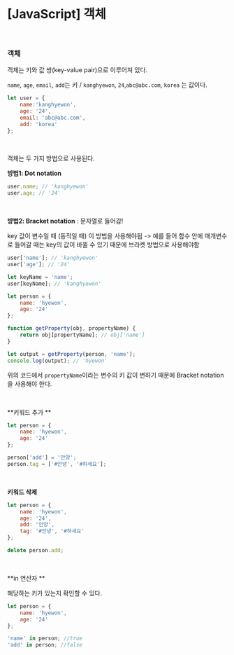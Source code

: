 <br/>

# [JavaScript] 객체

<br/>

### 객체 

객체는 키와 값 쌍(key-value pair)으로 이루어져 있다.

`name`, `age`, `email`, `add`는 키 / `kanghyewon`,  `24`,`abc@abc.com`, `korea` 는 값이다.

```js
let user = {
	name:'kanghyewon',
	age: '24',
	email: 'abc@abc.com',
	add: 'korea'
};
```

<br/>

객체는 두 가지 방법으로 사용된다.

**방법1: Dot notation**

```js
user.name; // 'kanghyewon'
user.age; // '24'
```

<br/>

**방법2: Bracket notation** : 문자열로 들어감!

key 값이 변수일 때 (동적일 때) 이 방법을 사용해야됨 -> 예를 들어 함수 안에 매개변수로 들어갈 때는 key의 값이 바뀔 수 있기 때문에 브라켓 방법으로 사용해야함 

```js
user['name']; // 'kanghyewon'
user['age']; // '24'
```

```js
let keyName = 'name';
user[keyName]; // 'kanghyewon'
```

```js
let person = {
	name: 'hyewon',
	age: '24'
};

function getProperty(obj, propertyName) {
	return obj[propertyName]; // obj['name']
}

let output = getProperty(person, 'name');
console.log(output); // 'hyewon'
```

위의 코드에서 `propertyName`이라는 변수의 키 값이 변하기 때문에  Bracket notation을 사용해야 한다.

<br/>

**키워드 추가 **

```js
let person = {
	name: 'hyewon',
	age: '24'
};

person['add'] = '안양';
person.tag = ['#안녕', '#하세요'];
```

<br/>

**키워드 삭제**

```js
let person = {
	name: 'hyewon',
	age: '24',
	add: '안양',
	tag: '#안녕', '#하세요'
};

delete person.add;
```

<br/>

**in 연산자 **

해당하는 키가 있는지 확인할 수 있다.

```js
let person = {
	name: 'hyewon',
	age: '24'
};

'name' in person; //true
'add' in person; //false
```

<br/>
<br/>
